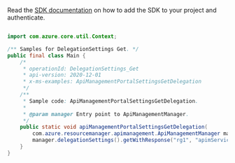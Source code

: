 Read the [SDK documentation](https://github.com/Azure/azure-sdk-for-java/blob/azure-resourcemanager-apimanagement_1.0.0-beta.2/sdk/apimanagement/azure-resourcemanager-apimanagement/README.md) on how to add the SDK to your project and authenticate.

```java

import com.azure.core.util.Context;

/** Samples for DelegationSettings Get. */
public final class Main {
    /*
     * operationId: DelegationSettings_Get
     * api-version: 2020-12-01
     * x-ms-examples: ApiManagementPortalSettingsGetDelegation
     */
    /**
     * Sample code: ApiManagementPortalSettingsGetDelegation.
     *
     * @param manager Entry point to ApiManagementManager.
     */
    public static void apiManagementPortalSettingsGetDelegation(
        com.azure.resourcemanager.apimanagement.ApiManagementManager manager) {
        manager.delegationSettings().getWithResponse("rg1", "apimService1", Context.NONE);
    }
}
```

